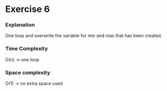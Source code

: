 # Exercise 6

### Explanation
One loop and overwrite the variable for min and max that has been created.

### Time Complexity
O(n) -> one loop

### Space complexity
O(1) -> no extra space used
